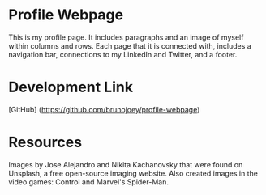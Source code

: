 # Profile Webpage
This is my profile page. It includes paragraphs and an image of myself within columns and rows. Each page that it is connected with, includes a navigation bar, connections to my LinkedIn and Twitter, and a footer.

# Development Link 
[GitHub] (https://github.com/brunojoey/profile-webpage)

# Resources 
Images by Jose Alejandro and Nikita Kachanovsky that were found on Unsplash, a free open-source imaging website. Also created images in the video games: Control and Marvel's Spider-Man. 

